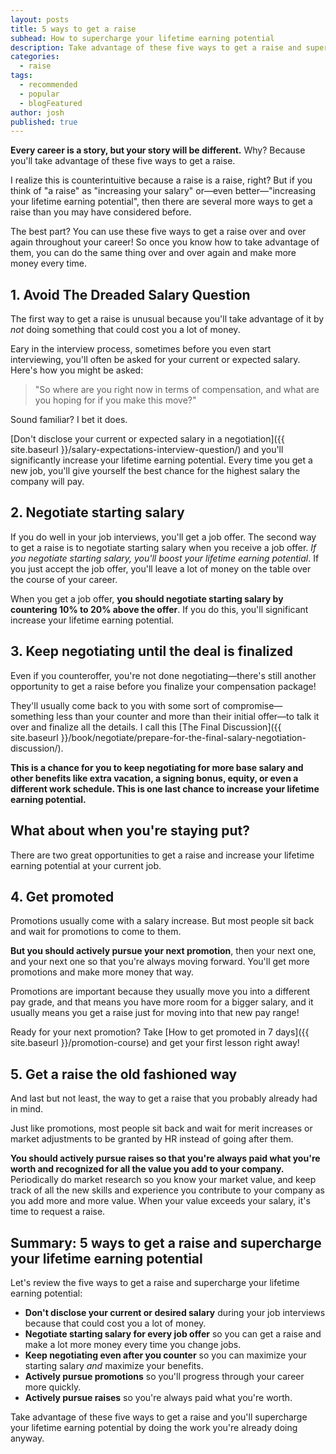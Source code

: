 ```yaml
---
layout: posts
title: 5 ways to get a raise
subhead: How to supercharge your lifetime earning potential
description: Take advantage of these five ways to get a raise and supercharge your lifetime earning potential.
categories:
  - raise
tags:
  - recommended
  - popular
  - blogFeatured
author: josh
published: true
---
```


**Every career is a story, but your story will be different.** Why? Because you'll take advantage of these five ways to get a raise.
			
I realize this is counterintuitive because a raise is a raise, right? But if you think of "a raise" as "increasing your salary" or—even better—"increasing your lifetime earning potential", then there are several more ways to get a raise than you may have considered before.
			
The best part? You can use these five ways to get a raise over and over again throughout your career! So once you know how to take advantage of them, you can do the same thing over and over again and make more money every time.
	
## 1. Avoid The Dreaded Salary Question
	
The first way to get a raise is unusual because you'll take advantage of it by *not* doing something that could cost you a lot of money.

Eary in the interview process, sometimes before you even start interviewing, you'll often be asked for your current or expected salary. Here's how you might be asked:

> "So where are you right now in terms of compensation, and what are you hoping for if you make this move?"

Sound familiar? I bet it does.

[Don't disclose your current or expected salary in a negotiation]({{ site.baseurl }}/salary-expectations-interview-question/) and you'll significantly increase your lifetime earning potential. Every time you get a new job, you'll give yourself the best chance for the highest salary the company will pay.

## 2. Negotiate starting salary
			
If you do well in your job interviews, you'll get a job offer. The second way to get a raise is to negotiate starting salary when you receive a job offer. *If you negotiate starting salary, you'll boost your lifetime earning potential*. If you just accept the job offer, you'll leave a lot of money on the table over the course of your career.
		
When you get a job offer, **you should negotiate starting salary by countering 10% to 20% above the offer**. If you do this, you'll significant increase your lifetime earning potential.
			
## 3. Keep negotiating until the deal is finalized

Even if you counteroffer, you're not done negotiating—there's still another opportunity to get a raise before you finalize your compensation package!

They'll usually come back to you with some sort of compromise—something less than your counter and more than their initial offer—to talk it over and finalize all the details. I call this [The Final Discussion]({{ site.baseurl }}/book/negotiate/prepare-for-the-final-salary-negotiation-discussion/).
			
**This is a chance for you to keep negotiating for more base salary and other benefits like extra vacation, a signing bonus, equity, or even a different work schedule. This is one last chance to increase your lifetime earning potential.**

## What about when you're staying put?

There are two great opportunities to get a raise and increase your lifetime earning potential at your current job.
			
## 4. Get promoted

Promotions usually come with a salary increase. But most people sit back and wait for promotions to come to them.

**But you should actively pursue your next promotion**, then your next one, and your next one so that you're always moving forward. You'll get more promotions and make more money that way.
			
Promotions are important because they usually move you into a different pay grade, and that means you have more room for a bigger salary, and it usually means you get a raise just for moving into that new pay range!
			
Ready for your next promotion? Take [How to get promoted in 7 days]({{ site.baseurl }}/promotion-course) and get your first lesson right away!
			
## 5. Get a raise the old fashioned way
			
And last but not least, the way to get a raise that you probably already had in mind.

Just like promotions, most people sit back and wait for merit increases or market adjustments to be granted by HR instead of going after them.

**You should actively pursue raises so that you're always paid what you're worth and recognized for all the value you add to your company.** Periodically do market research so you know your market value, and keep track of all the new skills and experience you contribute to your company as you add more and more value. When your value exceeds your salary, it's time to request a raise.
			
## Summary: 5 ways to get a raise and supercharge your lifetime earning potential

Let's review the five ways to get a raise and supercharge your lifetime earning potential:

<ul class="checklist my-6">
 <li><i class="fas fa-check-circle"></i><strong>Don't disclose your current or desired salary</strong> during your job interviews because that could cost you a lot of money.</li>
	<li><i class="fas fa-check-circle"></i><strong>Negotiate starting salary for every job offer</strong> so you can get a raise and make a lot more money every time you change jobs.</li>
	<li><i class="fas fa-check-circle"></i><strong>Keep negotiating even after you counter</strong> so you can maximize your starting salary <em>and</em> maximize your benefits.</li>
	<li><i class="fas fa-check-circle"></i><strong>Actively pursue promotions</strong> so you'll progress through your career more quickly.</li>
	<li><i class="fas fa-check-circle"></i><strong>Actively pursue raises</strong> so you're always paid what you're worth.</li>
</ul>

Take advantage of these five ways to get a raise and you'll supercharge your lifetime earning potential by doing the work you're already doing anyway.

<div class="inline-ad hidden"></div>